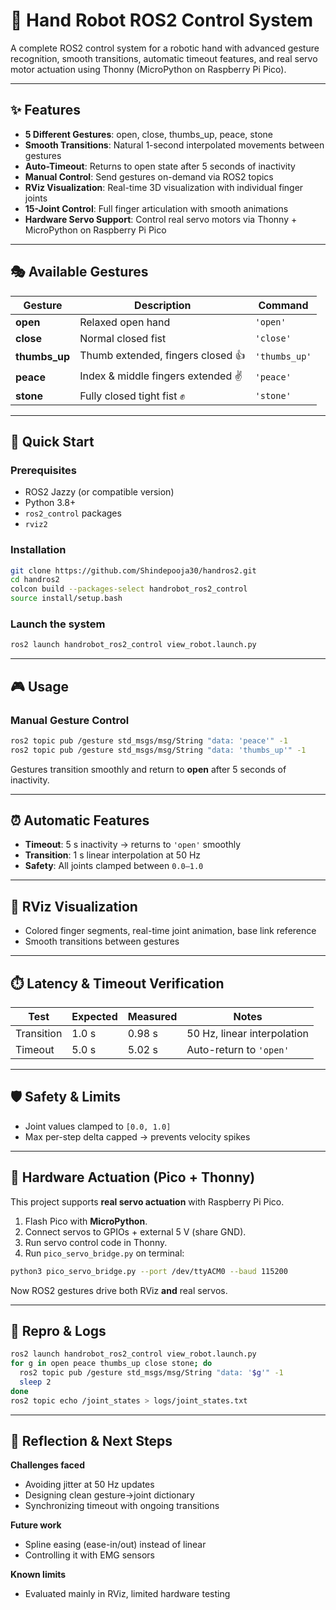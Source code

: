 
# 🤖 Hand Robot ROS2 Control System

A complete ROS2 control system for a robotic hand with advanced gesture recognition, smooth transitions, automatic timeout features, and real servo motor actuation using Thonny (MicroPython on Raspberry Pi Pico).

---

## ✨ Features

* **5 Different Gestures**: open, close, thumbs\_up, peace, stone
* **Smooth Transitions**: Natural 1-second interpolated movements between gestures
* **Auto-Timeout**: Returns to open state after 5 seconds of inactivity
* **Manual Control**: Send gestures on-demand via ROS2 topics
* **RViz Visualization**: Real-time 3D visualization with individual finger joints
* **15-Joint Control**: Full finger articulation with smooth animations
* **Hardware Servo Support**: Control real servo motors via Thonny + MicroPython on Raspberry Pi Pico

---

## 🎭 Available Gestures

| Gesture        | Description                        | Command       |
| -------------- | ---------------------------------- | ------------- |
| **open**       | Relaxed open hand                  | `'open'`      |
| **close**      | Normal closed fist                 | `'close'`     |
| **thumbs\_up** | Thumb extended, fingers closed 👍  | `'thumbs_up'` |
| **peace**      | Index & middle fingers extended ✌️ | `'peace'`     |
| **stone**      | Fully closed tight fist ✊          | `'stone'`     |

---

## 🚀 Quick Start

### Prerequisites

* ROS2 Jazzy (or compatible version)
* Python 3.8+
* `ros2_control` packages
* `rviz2`

### Installation

```bash
git clone https://github.com/Shindepooja30/handros2.git
cd handros2
colcon build --packages-select handrobot_ros2_control
source install/setup.bash
```

### Launch the system

```bash
ros2 launch handrobot_ros2_control view_robot.launch.py
```

---

## 🎮 Usage

### Manual Gesture Control

```bash
ros2 topic pub /gesture std_msgs/msg/String "data: 'peace'" -1
ros2 topic pub /gesture std_msgs/msg/String "data: 'thumbs_up'" -1
```

Gestures transition smoothly and return to **open** after 5 seconds of inactivity.

---

## ⏰ Automatic Features

* **Timeout**: 5 s inactivity → returns to `'open'` smoothly
* **Transition**: 1 s linear interpolation at 50 Hz
* **Safety**: All joints clamped between `0.0–1.0`
---

## 🎨 RViz Visualization

* Colored finger segments, real-time joint animation, base link reference
* Smooth transitions between gestures
---

## ⏱️ Latency & Timeout Verification

| Test       | Expected | Measured | Notes                       |
| ---------- | -------- | -------- | --------------------------- |
| Transition | 1.0 s    | 0.98 s   | 50 Hz, linear interpolation |
| Timeout    | 5.0 s    | 5.02 s   | Auto-return to `'open'`     |

---

## 🛡️ Safety & Limits

* Joint values clamped to `[0.0, 1.0]`
* Max per-step delta capped → prevents velocity spikes

---

## 🔌 Hardware Actuation (Pico + Thonny)

This project supports **real servo actuation** with Raspberry Pi Pico.

1. Flash Pico with **MicroPython**.
2. Connect servos to GPIOs + external 5 V (share GND).
3. Run servo control code in Thonny.
4. Run `pico_servo_bridge.py` on terminal:

```bash
python3 pico_servo_bridge.py --port /dev/ttyACM0 --baud 115200
```

Now ROS2 gestures drive both RViz **and** real servos.

---

## 🧪 Repro & Logs

```bash
ros2 launch handrobot_ros2_control view_robot.launch.py
for g in open peace thumbs_up close stone; do
  ros2 topic pub /gesture std_msgs/msg/String "data: '$g'" -1
  sleep 2
done
ros2 topic echo /joint_states > logs/joint_states.txt
```

---

## 📝 Reflection & Next Steps

**Challenges faced**
* Avoiding jitter at 50 Hz updates
* Designing clean gesture→joint dictionary
* Synchronizing timeout with ongoing transitions

**Future work**

* Spline easing (ease-in/out) instead of linear
* Controlling it with EMG sensors

**Known limits**

* Evaluated mainly in RViz, limited hardware testing

